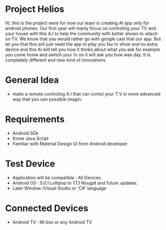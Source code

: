 # Project Helios
  Hi, this is the project were for now our team is creating AI app only for android phones. Our first year will manly focus on controling your TV and your house with this A.I to help the community with better shows to wtach on TV. We know that you would rather go with google cast that our app. But let you that this will just need the app to play you fav tv show and no extra device and this AI will tell you how it thinks about what you ask for example you come home and switch your tv on it will ask you how was day. It is completely different and new kind of innovations.

# General Idea
- make a remote controling A.I that can contol your T.V in more advanced way that you can possible imagin. 

# Requirements
- Android SDk
- Know Java Script
- Familiar with Material Design UI from Android developer

# Test Device
- Application will be compatible : All Devices.
- Android OS : 5.0.1 Lollipop to 7.1.1 Nougat and future updates.
- Later Window (Visual Studio or 'C#' language

# Connected Devices
- Android TV : Mi box or any Android TV

